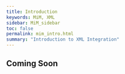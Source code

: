 ```yaml
---
title: Introduction
keywords: MiM, XML
sidebar: MiM_sidebar
toc: false
permalink: mim_intro.html
summary: "Introduction to XML Integration"
---
```


## Coming Soon ##
